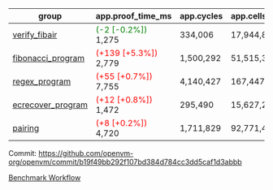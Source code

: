 | group | app.proof_time_ms | app.cycles | app.cells_used | leaf.proof_time_ms | leaf.cycles | leaf.cells_used |
| -- | -- | -- | -- | -- | -- | -- |
| [verify_fibair](https://github.com/openvm-org/openvm/blob/benchmark-results/benchmarks-pr/1519/verify_fibair-b19f49bb292f107bd384d784cc3dd5caf1d3abbb.md) |<span style='color: green'>(-2 [-0.2%])</span> 1,275 |  334,006 |  17,944,814 |- | - | - |
| [fibonacci_program](https://github.com/openvm-org/openvm/blob/benchmark-results/benchmarks-pr/1519/fibonacci-b19f49bb292f107bd384d784cc3dd5caf1d3abbb.md) |<span style='color: red'>(+139 [+5.3%])</span> 2,779 |  1,500,292 |  51,515,344 |- | - | - |
| [regex_program](https://github.com/openvm-org/openvm/blob/benchmark-results/benchmarks-pr/1519/regex-b19f49bb292f107bd384d784cc3dd5caf1d3abbb.md) |<span style='color: red'>(+55 [+0.7%])</span> 7,755 |  4,140,427 |  167,447,871 |- | - | - |
| [ecrecover_program](https://github.com/openvm-org/openvm/blob/benchmark-results/benchmarks-pr/1519/ecrecover-b19f49bb292f107bd384d784cc3dd5caf1d3abbb.md) |<span style='color: red'>(+12 [+0.8%])</span> 1,472 |  295,490 |  15,627,255 |- | - | - |
| [pairing](https://github.com/openvm-org/openvm/blob/benchmark-results/benchmarks-pr/1519/pairing-b19f49bb292f107bd384d784cc3dd5caf1d3abbb.md) |<span style='color: red'>(+8 [+0.2%])</span> 4,720 |  1,711,829 |  92,771,449 |- | - | - |


Commit: https://github.com/openvm-org/openvm/commit/b19f49bb292f107bd384d784cc3dd5caf1d3abbb

[Benchmark Workflow](https://github.com/openvm-org/openvm/actions/runs/14069105352)
